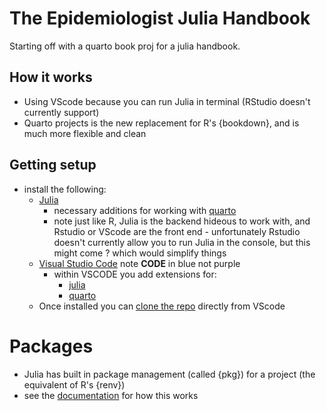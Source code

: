 # The Epidemiologist Julia Handbook

Starting off with a quarto book proj for a julia handbook. 

## How it works 

- Using VScode because you can run Julia in terminal (RStudio doesn't currently support) 
- Quarto projects is the new replacement for R's {bookdown}, and is much more flexible and clean 

## Getting setup 
- install the following: 
    - [Julia](https://julialang.org/)
        - necessary additions for working with [quarto](https://quarto.org/docs/computations/julia.html#installation)
        - note just like R, Julia is the backend hideous to work with, and Rstudio or VScode are the front end - unfortunately Rstudio doesn't currently allow you to run Julia in the console, but this might come ? which would simplify things 
    - [Visual Studio Code](https://visualstudio.microsoft.com/) note **CODE** in blue not purple
        - within VSCODE you add extensions for: 
            - [julia](https://code.visualstudio.com/docs/languages/julia)
            - [quarto](https://quarto.org/docs/get-started/hello/vscode.html) 
    - Once installed you can [clone the repo](https://vscode.github.com/) directly from VScode

# Packages 
- Julia has built in package management (called {pkg}) for a project (the equivalent of R's {renv})
- see the [documentation](https://docs.julialang.org/en/v1/stdlib/Pkg/) for how this works



    